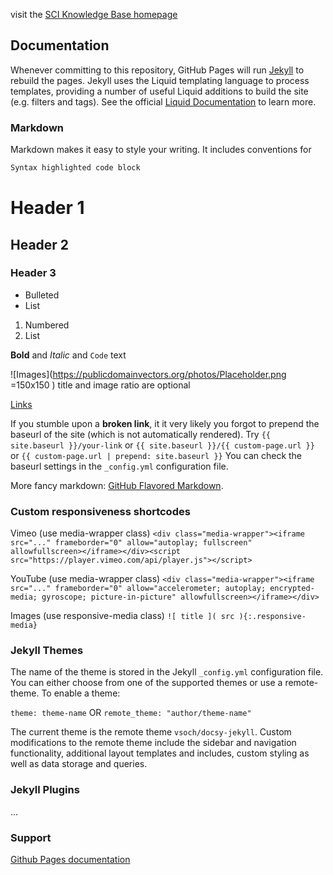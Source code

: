visit the [SCI Knowledge Base homepage](https://visualengineers.github.io/sci-knowledge-base/)

## Documentation

Whenever committing to this repository, GitHub Pages will run [Jekyll](https://jekyllrb.com/) to rebuild the pages. Jekyll uses the Liquid templating language to process templates, providing a number of useful Liquid additions to build the site (e.g. filters and tags). See the official [Liquid Documentation](https://shopify.github.io/liquid/basics/introduction/) to learn more.

### Markdown

Markdown makes it easy to style your writing. It includes conventions for

```markdown
Syntax highlighted code block
```

# Header 1
## Header 2
### Header 3

- Bulleted
- List

1. Numbered
2. List

**Bold** and _Italic_ and `Code` text

![Images](https://publicdomainvectors.org/photos/Placeholder.png =150x150 )
title and image ratio are optional

[Links](url) 

If you stumble upon a **broken link**, it it very likely you forgot to prepend the baseurl of the site (which is not automatically rendered).
Try `{{ site.baseurl }}/your-link` or `{{ site.baseurl }}/{{ custom-page.url }}` or `{{ custom-page.url | prepend: site.baseurl }}`
You can check the baseurl settings in the `_config.yml` configuration file.

More fancy markdown: [GitHub Flavored Markdown](https://guides.github.com/features/mastering-markdown/).

### Custom responsiveness shortcodes 

Vimeo (use media-wrapper class)
`<div class="media-wrapper"><iframe src="..." frameborder="0" allow="autoplay; fullscreen" allowfullscreen></iframe></div><script src="https://player.vimeo.com/api/player.js"></script>`

YouTube (use media-wrapper class)
`<div class="media-wrapper"><iframe src="..." frameborder="0" allow="accelerometer; autoplay; encrypted-media; gyroscope; picture-in-picture" allowfullscreen></iframe></div>`

Images (use responsive-media class)
`![ title ]( src ){:.responsive-media}`

### Jekyll Themes

The name of the theme is stored in the Jekyll `_config.yml` configuration file. You can either choose from one of the supported themes or use a remote-theme. To enable a theme:

`theme: theme-name` OR `remote_theme: "author/theme-name"`

The current theme is the remote theme `vsoch/docsy-jekyll`. Custom modifications to the remote theme include the sidebar and navigation functionality, additional layout templates and includes, custom styling as well as data storage and queries.

### Jekyll Plugins

...

### Support

 [Github Pages documentation](https://help.github.com/categories/github-pages-basics/)
